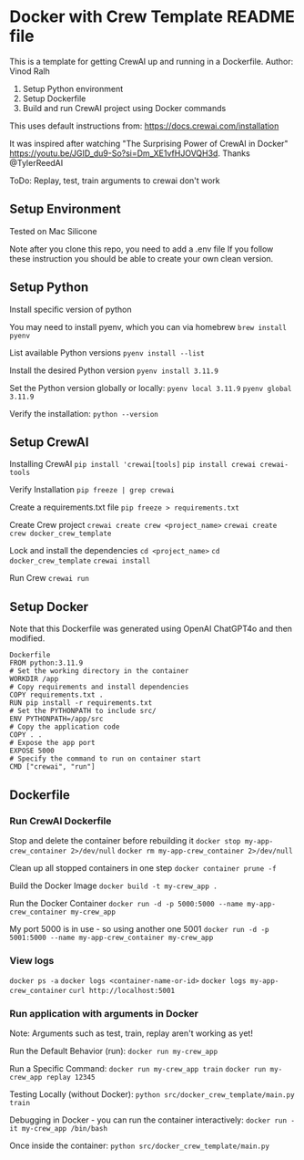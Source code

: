 # Docker with Crew Template  README file

This is a template for getting CrewAI up and running in a Dockerfile.
Author: Vinod Ralh

1. Setup Python environment
2. Setup Dockerfile
3. Build and run CrewAI project using Docker commands

This uses default instructions from: https://docs.crewai.com/installation

It was inspired after watching "The Surprising Power of CrewAI in Docker"
https://youtu.be/JGID_du9-So?si=Dm_XE1vfHJOVQH3d. Thanks @TylerReedAI

ToDo: 
Replay, test, train arguments to crewai don't work

## Setup Environment
Tested on Mac Silicone

Note after you clone this repo, you need to add a .env file
If you follow these instruction you should be able to create your own clean version.

## Setup Python
Install specific version of python

You may need to install pyenv, which you can via homebrew
`brew install pyenv`

List available Python versions
`pyenv install --list `

Install the desired Python version
`pyenv install 3.11.9`

Set the Python version globally or locally:
`pyenv local 3.11.9`
`pyenv global 3.11.9`

Verify the installation:
`python --version`

## Setup CrewAI

Installing CrewAI
`pip install 'crewai[tools]`
`pip install crewai crewai-tools`

Verify Installation
`pip freeze | grep crewai`

Create a requirements.txt file 
`pip freeze > requirements.txt`

Create Crew project
`crewai create crew <project_name>`
`crewai create crew docker_crew_template`

Lock and install the dependencies
`cd <project_name>`
`cd docker_crew_template`
`crewai install`

Run Crew
`crewai run`

## Setup Docker

Note that this Dockerfile was generated using OpenAI ChatGPT4o and then modified.

```
Dockerfile
FROM python:3.11.9
# Set the working directory in the container
WORKDIR /app
# Copy requirements and install dependencies
COPY requirements.txt .
RUN pip install -r requirements.txt
# Set the PYTHONPATH to include src/
ENV PYTHONPATH=/app/src
# Copy the application code
COPY . .
# Expose the app port
EXPOSE 5000
# Specify the command to run on container start
CMD ["crewai", "run"]
```

## Dockerfile

### Run CrewAI Dockerfile

Stop and delete the container before rebuilding it
`docker stop my-app-crew_container 2>/dev/null`
`docker rm my-app-crew_container 2>/dev/null`

Clean up all stopped containers in one step 
`docker container prune -f`

Build the Docker Image
`docker build -t my-crew_app .`

Run the Docker Container
`docker run -d -p 5000:5000 --name my-app-crew_container my-crew_app`

My port 5000 is in use - so using another one 5001
`docker run -d -p 5001:5000 --name my-app-crew_container my-crew_app`

### View logs
`docker ps -a`
`docker logs <container-name-or-id>`
`docker logs my-app-crew_container`
`curl http://localhost:5001`

### Run application with arguments in Docker
Note: Arguments such as test, train, replay aren't working as yet!

Run the Default Behavior (run):
`docker run my-crew_app`

Run a Specific Command:
`docker run my-crew_app train`
`docker run my-crew_app replay 12345`

Testing Locally (without Docker):
`python src/docker_crew_template/main.py train`

Debugging in Docker - you can run the container interactively:
`docker run -it my-crew_app /bin/bash`

Once inside the container:
`python src/docker_crew_template/main.py`